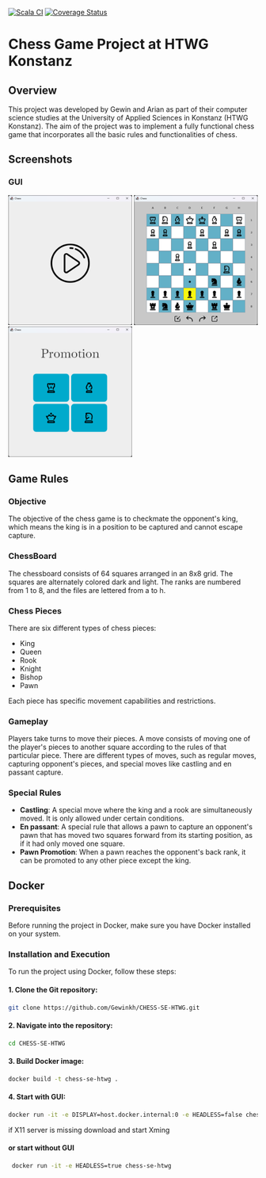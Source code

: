 [![Scala CI](https://github.com/Gewinkh/CHESS-SE-HTWG/actions/workflows/scala.yml/badge.svg)](https://github.com/Gewinkh/CHESS-SE-HTWG/actions/workflows/scala.yml)
[![Coverage Status](https://coveralls.io/repos/github/Gewinkh/CHESS-SE-HTWG/badge.svg?branch=master)](https://coveralls.io/github/Gewinkh/CHESS-SE-HTWG?branch=master)
# Chess Game Project at HTWG Konstanz

## Overview

This project was developed by Gewin and Arian as part of their computer science studies at the University of Applied Sciences in Konstanz (HTWG Konstanz). The aim of the project was to implement a fully functional chess game that incorporates all the basic rules and functionalities of chess.

## Screenshots

### GUI
<a href="https://raw.githubusercontent.com/Gewinkh/CHESS-SE-HTWG/main/assets/start.png"><img src="assets/start.png" width="250px"/></a>
<a href="https://raw.githubusercontent.com/Gewinkh/CHESS-SE-HTWG/main/assets/game.png"><img src="assets/game.png" width="250px"/>
<a href="https://raw.githubusercontent.com/Gewinkh/CHESS-SE-HTWG/main/assets/promotion.png"><img src="assets/promotion.png" width="250px"/></a></a>

## Game Rules

### Objective

The objective of the chess game is to checkmate the opponent's king, which means the king is in a position to be captured and cannot escape capture.

### ChessBoard

The chessboard consists of 64 squares arranged in an 8x8 grid. The squares are alternately colored dark and light. The ranks are numbered from 1 to 8, and the files are lettered from a to h.

### Chess Pieces

There are six different types of chess pieces:
- King
- Queen
- Rook
- Knight
- Bishop
- Pawn

Each piece has specific movement capabilities and restrictions.

### Gameplay

Players take turns to move their pieces. A move consists of moving one of the player's pieces to another square according to the rules of that particular piece. There are different types of moves, such as regular moves, capturing opponent's pieces, and special moves like castling and en passant capture.

### Special Rules

- **Castling**: A special move where the king and a rook are simultaneously moved. It is only allowed under certain conditions.
- **En passant**: A special rule that allows a pawn to capture an opponent's pawn that has moved two squares forward from its starting position, as if it had only moved one square.
- **Pawn Promotion**: When a pawn reaches the opponent's back rank, it can be promoted to any other piece except the king.

## Docker

### Prerequisites

Before running the project in Docker, make sure you have Docker installed on your system.

### Installation and Execution

To run the project using Docker, follow these steps:

#### 1. Clone the Git repository:

   ```sh
   git clone https://github.com/Gewinkh/CHESS-SE-HTWG.git
   ```
#### 2. Navigate into the repository:

   ```sh
   cd CHESS-SE-HTWG
   ```
#### 3. Build Docker image:

   ```sh
   docker build -t chess-se-htwg .
   ```
#### 4. Start with GUI:

   ```sh
   docker run -it -e DISPLAY=host.docker.internal:0 -e HEADLESS=false chess-se-htwg
   ```

   if X11 server is missing download and start Xming
#### or start without GUI
  ```sh
   docker run -it -e HEADLESS=true chess-se-htwg
   ```

